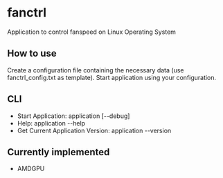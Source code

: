 # fanctrl
Application to control fanspeed on Linux Operating System

## How to use
Create a configuration file containing the necessary data (use fanctrl_config.txt as template).
Start application using your configuration.

## CLI
- Start Application: application <path-to-config-file> [--debug]
- Help: application --help
- Get Current Application Version: application --version

## Currently implemented
- AMDGPU
